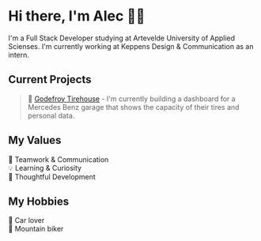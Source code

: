 # Hi there, I'm Alec 👋🏻
I'm a Full Stack Developer studying at Artevelde University of Applied Scienses. I'm currently working at Keppens Design & Communication as an intern.

## Current Projects
> 🔧 [Godefroy Tirehouse](https://github.com/Jaxxpected/Godefroy_Dashboard) - I'm currently building a dashboard for a Mercedes Benz garage that shows the capacity of their tires and personal data.

## My Values
🙌 Teamwork & Communication  
💡 Learning & Curiosity  
🧠 Thoughtful Development  

## My Hobbies
🚗 Car lover  
🚵 Mountain biker

<!---
Jaxxpected/Jaxxpected is a ✨ special ✨ repository because its `README.md` (this file) appears on your GitHub profile.
You can click the Preview link to take a look at your changes.
--->
